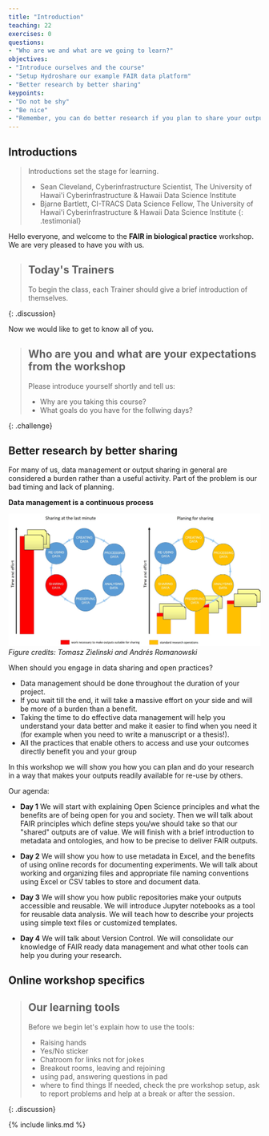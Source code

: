 ```yaml
---
title: "Introduction"
teaching: 22
exercises: 0
questions:
- "Who are we and what are we going to learn?"
objectives:
- "Introduce ourselves and the course"
- "Setup Hydroshare our example FAIR data platform"
- "Better research by better sharing"
keypoints:
- "Do not be shy"
- "Be nice"
- "Remember, you can do better research if you plan to share your outputs!"
---
```


## Introductions

> Introductions set the stage for learning.
> - Sean Cleveland, Cyberinfrastructure Scientist, The University of Hawai'i Cyberinfrastructure & Hawaii Data Science Institute
> - Bjarne Bartlett, CI-TRACS Data Science Fellow, The University of Hawai'i Cyberinfrastructure & Hawaii Data Science Institute
{: .testimonial}

Hello everyone, and welcome to the **FAIR in biological practice** workshop.
We are very pleased to have you with us.

> ## Today's Trainers
>
> To begin the class, each Trainer should give a brief introduction of themselves.
>
{: .discussion}

Now we would like to get to know all of you.

> ## Who are you and what are your expectations from the workshop
>
> Please introduce yourself shortly and tell us:
>
> * Why are you taking this course?
> * What goals do you have for the follwing days?
>
{: .challenge}

## Better research by better sharing

For many of us, data management or output sharing in general
are considered a burden rather than a useful activity. Part of the problem
is our bad timing and lack of planning.

**Data management is a continuous process**

![Figure 5.2. Sharing as part of the workflow](../fig/01-sharing_as_part_of_workflow.jpeg)
*Figure credits: Tomasz Zielinski and Andrés Romanowski*

When should you engage in data sharing and open practices?
* Data management should be done throughout the duration of your project.
* If you wait till the end, it will take a massive effort on your side and will be more of a burden than a benefit.
* Taking the time to do effective data management will help you understand your data better and make it easier to find when you need it (for example when you need to write a manuscript or a thesis!).
* All the practices that enable others to access and use your outcomes directly
benefit you and your group

In this workshop we will show you how you can plan and do your research
in a way that makes your outputs readily available for re-use by others.

Our agenda:
* **Day 1**
We will start with explaining Open Science principles and what
the benefits are of being open for you and society.
Then we will talk about FAIR principles which define steps you/we should take
so that our "shared" outputs are of value.
We will finish with a brief introduction to metadata and ontologies, and how to 
be precise to deliver FAIR outputs.
* **Day 2**
We will show you how to use metadata in Excel, and the benefits of using online 
records for documenting experiments.
We will talk about working and organizing files and appropriate file naming conventions 
using Excel or CSV tables to store and document data.
* **Day 3**
We will show you how public repositories make your outputs accessible and reusable.
We will introduce Jupyter notebooks as a tool for reusable data analysis.
We will teach how to describe your projects using simple text files or customized templates.

* **Day 4**
We will talk about Version Control.
We will consolidate our knowledge of FAIR ready data management and what
other tools can help you during your research.




## Online workshop specifics

> ## Our learning tools
>
> Before we begin let's explain how to use the tools:
> * Raising hands
> * Yes/No sticker
> * Chatroom for links not for jokes
> * Breakout rooms, leaving and rejoining
> * using pad, answering questions in pad
> * where to find things
> If needed, check the pre workshop setup, ask to report problems
> and help at a break or after the session.
>
{: .discussion}

{% include links.md %}
